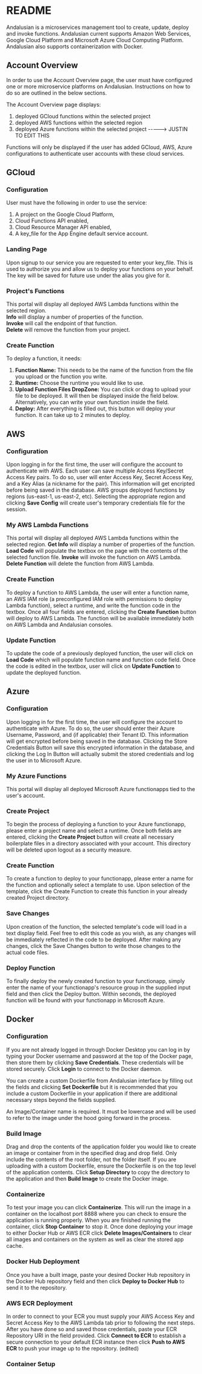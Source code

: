 # README

Andalusian is a microservices management tool to create, update, deploy and invoke functions. Andalusian current supports Amazon Web Services, Google Cloud Platform and Microsoft Azure Cloud Computing Platform. Andalusian also supports containerization with Docker.

## Account Overview
In order to use the Account Overview page, the user must have configured one or more microservice platforms on Andalusian. Instructions on how to do so are outlined in the below sections.

The Account Overview page displays:
1. deployed GCloud functions within the selected project
2. deployed AWS functions within the selected region
3. deployed Azure functions within the selected project -----> JUSTIN TO EDIT THIS

Functions will only be displayed if the user has added GCloud, AWS, Azure configurations to authenticate user accounts with these cloud services.

## GCloud
### Configuration
User must have the following in order to use the service:
1. A project on the Google Cloud Platform,
2. Cloud Functions API enabled,
3. Cloud Resource Manager API enabled,
4. A key_file for the App Engine default service account.

### Landing Page
Upon signup to our service you are requested to enter your key_file. This is used to authorize you and allow us to deploy your functions on your behalf. The key will be saved for future use under the alias you give for it.

### Project's Functions
This portal will display all deployed AWS Lambda functions within the selected region.  
**Info** will display a number of properties of the function.  
**Invoke** will call the endpoint of that function.  
**Delete** will remove the function from your project.

### Create Function
To deploy a function, it needs:
1. **Function Name:** This needs to be the name of the function from the file you upload or the function you write.
2. **Runtime:** Choose the runtime you would like to use.
3. **Upload Function Files DropZone:** You can click or drag to upload your file to be deployed. It will then be displayed inside the field below. Alternatively, you can write your own function inside the field.
4. **Deploy:** After everything is filled out, this button will deploy your function. It can take up to 2 minutes to deploy.

## AWS
### Configuration
Upon logging in for the first time, the user will configure the account to authenticate with AWS. Each user can save multiple Access Key/Secret Access Key pairs. To do so, user will enter Access Key, Secret Access Key, and a Key Alias (a nickname for the pair). This information will get encripted before being saved in the database. AWS groups deployed functions by regions (us-east-1, us-east-2, etc). Selecting the appropriate region and clicking **Save Config** will create user's temporary credentials file for the session.

### My AWS Lambda Functions
This portal will display all deployed AWS Lambda functions within the selected region.
**Get Info** will display a number of properties of the function.
**Load Code** will populate the textbox on the page with the contents of the selected function file.
**Invoke** will invoke the function on AWS Lambda.
**Delete Function** will delete the function from AWS Lambda.

### Create Function
To deploy a function to AWS Lambda, the user will enter a function name, an AWS IAM role (a preconfigured IAM role with permissions to deploy Lambda function), select a runtime, and write the function code in the textbox. Once all four fields are entered, clicking the **Create Function** button will deploy to AWS Lambda. The function will be available immediately both on AWS Lambda and Andalusian consoles.

### Update Function
To update the code of a previously deployed function, the user will click on **Load Code** which will populate function name and function code field. Once the code is edited in the textbox, user will click on **Update Function** to update the deployed function.

## Azure
### Configuration
Upon logging in for the first time, the user will configure the account to authenticate with Azure. To do so, the user should enter their Azure Username, Password, and (if applicable) their Tenant ID. This information will get encrypted before being saved in the database. Clicking the Store Credentials Button will save this encrypted information in the database, and clicking the Log In Button will actually submit the stored credentials and log the user in to Microsoft Azure.

### My Azure Functions
This portal will display all deployed Microsoft Azure functionapps tied to the user's account.

### Create Project
To begin the process of deploying a function to your Azure functionapp, please enter a project name and select a runtime. Once both fields are entered, clicking the **Create Project** button will create all necessary boilerplate files in a directory associated with your account. This directory will be deleted upon logout as a security measure.

### Create Function
To create a function to deploy to your functionapp, please enter a name for the function and optionally select a template to use. Upon selection of the template, click the Create Function to create this function in your already created Project directory.

### Save Changes
Upon creation of the function, the selected template's code will load in a text display field. Feel free to edit this code as you wish, as any changes will be immediately reflected in the code to be deployed. After making any changes, click the Save Changes button to write those changes to the actual code files.

### Deploy Function
To finally deploy the newly created function to your functionapp, simply enter the name of your functionapp's resource group in the supplied input field and then click the Deploy button. Within seconds, the deployed function will be found with your functionapp in Microsoft Azure.

## Docker
### Configuration
If you are not already logged in through Docker Desktop you can log in by typing your Docker username and password at the top of the Docker page, then store them by clicking **Save Credentials**. These credentials will be stored securely. Click **Login** to connect to the Docker daemon.

You can create a custom Dockerfile from Andalusian interface by filling out the fields and clicking **Set Dockerfile** but it is recommended that you include a custom Dockerfile in your application if there are additional necessary steps beyond the fields supplied.

An Image/Container name is required. It must be lowercase and will be used to refer to the image under the hood going forward in the process.

### Build Image
Drag and drop the contents of the application folder you would like to create an image or container from in the specified drag and drop field. Only include the contents of the root folder, not the folder itself. If you are uploading with a custom Dockerfile, ensure the Dockerfile is on the top level of the application contents. Click **Setup Directory** to copy the directory to the application and then **Build Image** to create the Docker image.

### Containerize
To test your image you can click **Containerize**. This will run the image in a container on the localhost port 8888 where you can check to ensure the application is running properly. When you are finished running the container, click **Stop Container** to stop it. Once done deploying your image to either Docker Hub or AWS ECR click **Delete Images/Containers** to clear all images and containers on the system as well as clear the stored app cache.

### Docker Hub Deployment
Once you have a built image, paste your desired Docker Hub repository in the Docker Hub repository field and then click **Deploy to Docker Hub** to send it to the repository.

### AWS ECR Deployment
In order to connect to your ECR you must supply your AWS Access Key and Secret Access Key to the AWS Lambda tab prior to following the next steps. After you have done so and saved those credentials, paste your ECR Repository URI in the field provided. Click **Connect to ECR** to establish a secure connection to your default ECR instance then click **Push to AWS ECR** to push your image up to the repository. (edited)

### Container Setup


